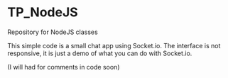 # TP_NodeJS
Repository for NodeJS classes

This simple code is a small chat app using Socket.io.
The interface is not responsive, it is just a demo of what you can do with Socket.io.

(I will had for comments in code soon)
